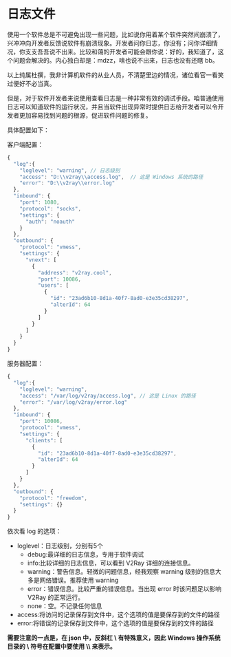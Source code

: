 # 日志文件

使用一个软件总是不可避免出现一些问题，比如说你用着某个软件突然间崩溃了，兴冲冲向开发者反馈说软件有崩溃现象。开发者问你日志，你没有；问你详细情况，你支支吾吾说不出来。比较和蔼的开发者可能会跟你说：好的，我知道了，这个问题会解决的。内心独白却是：mdzz，啥也说不出来，日志也没有还瞎 bb。

以上纯属杜撰，我非计算机软件的从业人员，不清楚里边的情况，诸位看官一看笑过便好不必当真。

但是，对于软件开发者来说使用查看日志是一种非常有效的调试手段。咱普通使用日志可以知道软件的运行状况，并且当软件出现异常时提供日志给开发者可以令开发者更加容易找到问题的根源，促进软件问题的修复。

具体配置如下：

客户端配置：
```javascript
{
  "log":{
    "loglevel": "warning", // 日志级别
    "access": "D:\\v2ray\\access.log",  // 这是 Windows 系统的路径
    "error": "D:\\v2ray\\error.log"
  },
  "inbound": {
    "port": 1080,
    "protocol": "socks",
    "settings": {
      "auth": "noauth"
    }
  },
  "outbound": {
    "protocol": "vmess",
    "settings": {
      "vnext": [
        {
          "address": "v2ray.cool",
          "port": 10086,  
          "users": [
            {
              "id": "23ad6b10-8d1a-40f7-8ad0-e3e35cd38297",  
              "alterId": 64
            }
          ]
        }
      ]
    }
  }
}
```

服务器配置：
```javascript
{
  "log":{
    "loglevel": "warning",
    "access": "/var/log/v2ray/access.log", // 这是 Linux 的路径
    "error": "/var/log/v2ray/error.log"
  },
  "inbound": {
    "port": 10086,
    "protocol": "vmess",   
    "settings": {
      "clients": [
        {
          "id": "23ad6b10-8d1a-40f7-8ad0-e3e35cd38297",  
          "alterId": 64
        }
      ]
    }
  },
  "outbound": {
    "protocol": "freedom",  
    "settings": {}
  }
}
```

依次看 log 的选项：
* loglevel：日志级别，分别有5个
  - debug:最详细的日志信息，专用于软件调试
  - info:比较详细的日志信息，可以看到 V2Ray 详细的连接信息。
  - warning：警告信息。轻微的问题信息，经我观察 warning 级别的信息大多是网络错误。推荐使用 warning
  - error：错误信息。比较严重的错误信息。当出现 error 时该问题足以影响 V2Ray 的正常运行。
  - none：空。不记录任何信息
* access:将访问的记录保存到文件中，这个选项的值是要保存到的文件的路径
* error:将错误的记录保存到文件中，这个选项的值是要保存到的文件的路径

**需要注意的一点是，在 json 中，反斜杠 \\ 有特殊意义，因此 Windows 操作系统目录的 \\ 符号在配置中要使用 \\\\ 来表示。**
